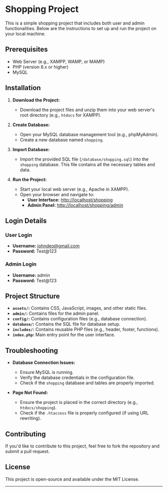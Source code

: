# Shopping Project

This is a simple shopping project that includes both user and admin functionalities. Below are the instructions to set up and run the project on your local machine.

## Prerequisites

- Web Server (e.g., XAMPP, WAMP, or MAMP)
- PHP (version 8.x or higher)
- MySQL

## Installation

1. **Download the Project:**
   - Download the project files and unzip them into your web server's root directory (e.g., `htdocs` for XAMPP).

2. **Create Database:**
   - Open your MySQL database management tool (e.g., phpMyAdmin).
   - Create a new database named `shopping`.

3. **Import Database:**
   - Import the provided SQL file (`/database/shopping.sql`) into the `shopping` database. This file contains all the necessary tables and data.

4. **Run the Project:**
   - Start your local web server (e.g., Apache in XAMPP).
   - Open your browser and navigate to:
     - **User Interface:** [http://localhost/shopping](http://localhost/shopping)
     - **Admin Panel:** [http://localhost/shopping/admin](http://localhost/shopping/admin)

## Login Details

### User Login
- **Username:** johndeo@gmail.com
- **Password:** Test@123

### Admin Login
- **Username:** admin
- **Password:** Test@123

## Project Structure

- **`assets/`:** Contains CSS, JavaScript, images, and other static files.
- **`admin/`:** Contains files for the admin panel.
- **`config/`:** Contains configuration files (e.g., database connection).
- **`database/`:** Contains the SQL file for database setup.
- **`includes/`:** Contains reusable PHP files (e.g., header, footer, functions).
- **`index.php`:** Main entry point for the user interface.

## Troubleshooting

- **Database Connection Issues:**
  - Ensure MySQL is running.
  - Verify the database credentials in the configuration file.
  - Check if the `shopping` database and tables are properly imported.

- **Page Not Found:**
  - Ensure the project is placed in the correct directory (e.g., `htdocs/shopping`).
  - Check if the `.htaccess` file is properly configured (if using URL rewriting).

## Contributing

If you'd like to contribute to this project, feel free to fork the repository and submit a pull request.

## License

This project is open-source and available under the MIT License.

---
